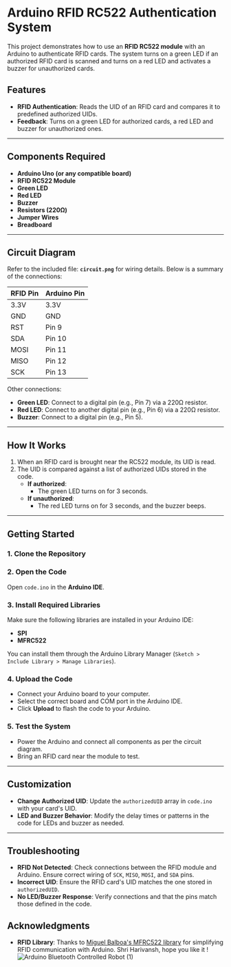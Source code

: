 # Arduino RFID RC522 Authentication System

This project demonstrates how to use an **RFID RC522 module** with an Arduino to authenticate RFID cards. The system turns on a green LED if an authorized RFID card is scanned and turns on a red LED and activates a buzzer for unauthorized cards.

## Features

- **RFID Authentication**: Reads the UID of an RFID card and compares it to predefined authorized UIDs.
- **Feedback**: Turns on a green LED for authorized cards, a red LED and buzzer for unauthorized ones.

---

## Components Required

- **Arduino Uno (or any compatible board)**  
- **RFID RC522 Module**  
- **Green LED**  
- **Red LED**  
- **Buzzer**  
- **Resistors (220Ω)**  
- **Jumper Wires**  
- **Breadboard**  

---

## Circuit Diagram

Refer to the included file: **`circuit.png`** for wiring details. Below is a summary of the connections:

| RFID Pin | Arduino Pin |  
|----------|-------------|  
| 3.3V     | 3.3V        |  
| GND      | GND         |  
| RST      | Pin 9       |  
| SDA      | Pin 10      |  
| MOSI     | Pin 11      |  
| MISO     | Pin 12      |  
| SCK      | Pin 13      |  

Other connections:
- **Green LED**: Connect to a digital pin (e.g., Pin 7) via a 220Ω resistor.  
- **Red LED**: Connect to another digital pin (e.g., Pin 6) via a 220Ω resistor.  
- **Buzzer**: Connect to a digital pin (e.g., Pin 5).

---

## How It Works

1. When an RFID card is brought near the RC522 module, its UID is read.  
2. The UID is compared against a list of authorized UIDs stored in the code.  
   - **If authorized**:  
     - The green LED turns on for 3 seconds.  
   - **If unauthorized**:  
     - The red LED turns on for 3 seconds, and the buzzer beeps.  

---

## Getting Started

### 1. Clone the Repository

### 2. Open the Code
Open `code.ino` in the **Arduino IDE**.

### 3. Install Required Libraries
Make sure the following libraries are installed in your Arduino IDE:
- **SPI**
- **MFRC522**

You can install them through the Arduino Library Manager (`Sketch > Include Library > Manage Libraries`).

### 4. Upload the Code
- Connect your Arduino board to your computer.
- Select the correct board and COM port in the Arduino IDE.
- Click **Upload** to flash the code to your Arduino.

### 5. Test the System
- Power the Arduino and connect all components as per the circuit diagram.
- Bring an RFID card near the module to test.

---

## Customization

- **Change Authorized UID**: Update the `authorizedUID` array in `code.ino` with your card's UID.  
- **LED and Buzzer Behavior**: Modify the delay times or patterns in the code for LEDs and buzzer as needed.

---

## Troubleshooting

- **RFID Not Detected**: Check connections between the RFID module and Arduino. Ensure correct wiring of `SCK`, `MISO`, `MOSI`, and `SDA` pins.
- **Incorrect UID**: Ensure the RFID card's UID matches the one stored in `authorizedUID`.
- **No LED/Buzzer Response**: Verify connections and that the pins match those defined in the code.

## Acknowledgments

- **RFID Library**: Thanks to [Miguel Balboa's MFRC522 library](https://github.com/miguelbalboa/rfid) for simplifying RFID communication with Arduino.
Shri Harivansh, hope you like it !
![Arduino Bluetooth Controlled Robot (1)](https://github.com/user-attachments/assets/a4b46f19-5ce9-4a01-9dd6-c1c3ec2bc612)
